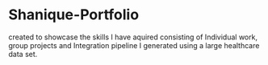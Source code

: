 # Shanique-Portfolio
created to showcase the skills I have aquired consisting of Individual work, group projects and Integration pipeline I generated using a large healthcare data set.
